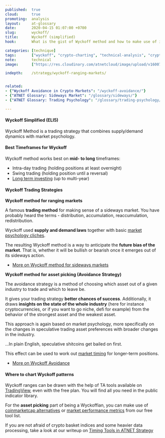 ```yaml
---
published:  true
cloud:      true
promoting:  analysis
layout:     at-glossary
date:       2020-04-15 01:07:00 +0700
slug:       wyckoff/
title:      Wyckoff (simplified)
hook:       What is the gist of Wyckoff method and how to make use of it.

categories: [technique]
tags:       ["wyckoff", "crypto-charting", "technical-analysis", "crypto-exchange", "crypto-market"]
note:       technical
image:      ["https://res.cloudinary.com/atnetcloud/image/upload/v1600764172/atnet/pexels-tran-547766_hhvgnw.jpg"]

indepth:    /strategy/wyckoff-ranging-markets/


related:
- {"Wyckoff Avoidance in Crypto Markets": "/wyckoff-avoidance/"}
- {"ATNET Glossary: Sideways Market": "/glossary/sideways/"}
- {"ATNET Glossary: Trading Psychology": "/glossary/trading-psychology/"}

---
```


#### Wyckoff Simplified (ELI5)

Wyckoff Method is a trading strategy that combines supply/demand dynamics with market psychology.

#### Best Timeframes for Wyckoff

Wyckoff method works best on **mid- to long** timeframes:

* Intra-day trading (holding positions at least overnight)
* Swing trading (holding position until a reversal)
* [Long term investing](/strategy/crypto-investment/) (up to multi-year)

#### Wyckoff Trading Strategies

**Wyckoff method for ranging markets**

A famous **trading method** for making sense of a sideways market. You have probably heard the terms - distribution, accumulation, reaccumulation, redistribution.

Wyckoff used **supply and demand laws** together with basic [market psychology cliches](/glossary/market-psychology/).

The resulting Wyckoff method is a way to anticipate the **future bias of the market**. That is, whether it will be bullish or bearish once it emerges out of its sideways action.

* [More on Wyckoff method for sideways markets](/strategy/wyckoff-ranging-markets/)

**Wyckoff method for asset picking (Avoidance Strategy)**

The avoidance strategy is a method of choosing which asset out of a given industry to trade and which to leave be.

It gives your trading strategy **better chances of success**. Additionally, it draws **insights on the state of the whole industry** (here for instance cryptocurrencies, or if you want to go niche, defi for example) from the behavior of the strongest asset and the weakest asset.

This approach is again based on market psychology, more specifically on the changes in speculative trading asset preferences with broader changes in the industry.

...In plain English, speculative shitcoins get bailed on first.

This effect can be used to work out [market timing](/strategy/timing/) for longer-term positions.

* [More on Wyckoff Avoidance](/wyckoff-avoidance/)


#### Where to chart Wyckoff patterns

Wyckoff ranges can be drawn with the help of TA tools available on [TradingView](http://bit.ly/atnet-tv), even with the free plan. You will find all you need in the public indicator library.

For the **asset picking** part of being a Wyckoffian, you can make use of [coinmarketcap alternatives](/tools/#coinmarketcap-alternatives) or [market performance metrics](/tools/#market-performance-metrics) from our free tool list.

If you are not afraid of crypto basket indices and some heavier data processing, take a look at our writeup on [Timing Tools in ATNET Strategy](/strategy/timing/)

